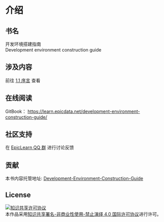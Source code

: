 # 介绍

## 书名

开发环境搭建指南  
Development environment construction guide

## 涉及内容

前往 [1.1 序言](1.1序言.md) 查看

## 在线阅读

GitBook： https://learn.epicdata.net/development-environment-construction-guide/

## 社区支持

在 [EpicLearn QQ 群](https://jq.qq.com/?_wv=1027&k=5T19zAw)  进行讨论反馈

## 贡献

本书内容托管地址: [Development-Environment-Construction-Guide](https://github.com/EpicLearn/Development-Environment-Construction-Guide)

## License

<a rel="license" href="http://creativecommons.org/licenses/by-nc-nd/4.0/"><img alt="知识共享许可协议" style="border-width:0" src="https://i.creativecommons.org/l/by-nc-nd/4.0/88x31.png" /></a><br />本作品采用<a rel="license" href="http://creativecommons.org/licenses/by-nc-nd/4.0/">知识共享署名-非商业性使用-禁止演绎 4.0 国际许可协议</a>进行许可。

